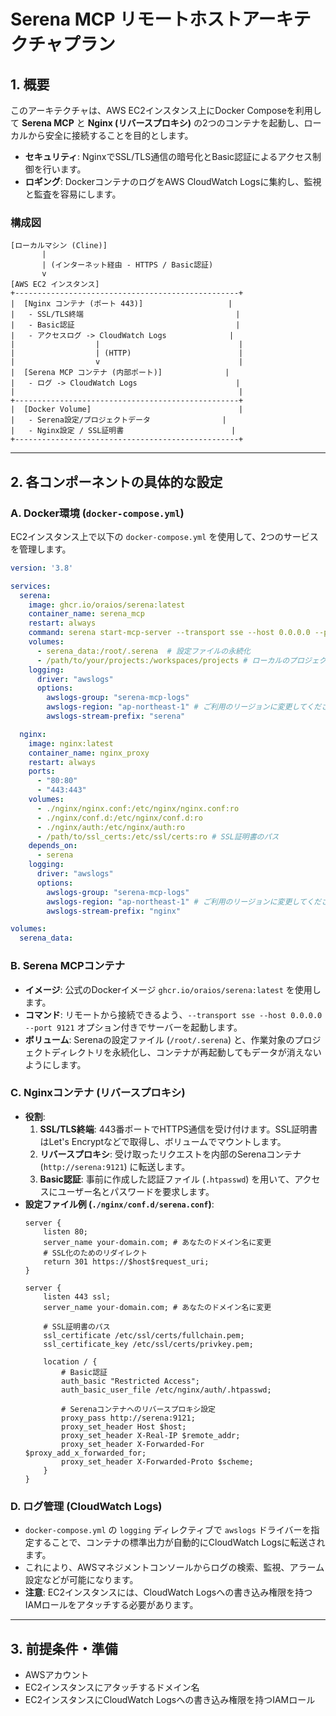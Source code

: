 # Serena MCP リモートホストアーキテクチャプラン

## 1. 概要

このアーキテクチャは、AWS EC2インスタンス上にDocker Composeを利用して **Serena MCP** と **Nginx (リバースプロキシ)** の2つのコンテナを起動し、ローカルから安全に接続することを目的とします。

- **セキュリティ**: NginxでSSL/TLS通信の暗号化とBasic認証によるアクセス制御を行います。
- **ロギング**: DockerコンテナのログをAWS CloudWatch Logsに集約し、監視と監査を容易にします。

### 構成図

```
[ローカルマシン (Cline)]
       |
       | (インターネット経由 - HTTPS / Basic認証)
       v
[AWS EC2 インスタンス]
+--------------------------------------------------+
|  [Nginx コンテナ (ポート 443)]                   |
|   - SSL/TLS終端                                  |
|   - Basic認証                                    |
|   - アクセスログ -> CloudWatch Logs              |
|                  |                               |
|                  | (HTTP)                        |
|                  v                               |
|  [Serena MCP コンテナ (内部ポート)]              |
|   - ログ -> CloudWatch Logs                      |
|                                                  |
+--------------------------------------------------+
|  [Docker Volume]                                 |
|   - Serena設定/プロジェクトデータ                |
|   - Nginx設定 / SSL証明書                        |
+--------------------------------------------------+
```

---

## 2. 各コンポーネントの具体的な設定

### A. Docker環境 (`docker-compose.yml`)

EC2インスタンス上で以下の `docker-compose.yml` を使用して、2つのサービスを管理します。

```yaml
version: '3.8'

services:
  serena:
    image: ghcr.io/oraios/serena:latest
    container_name: serena_mcp
    restart: always
    command: serena start-mcp-server --transport sse --host 0.0.0.0 --port 9121
    volumes:
      - serena_data:/root/.serena  # 設定ファイルの永続化
      - /path/to/your/projects:/workspaces/projects # ローカルのプロジェクトディレクトリをマウント
    logging:
      driver: "awslogs"
      options:
        awslogs-group: "serena-mcp-logs"
        awslogs-region: "ap-northeast-1" # ご利用のリージョンに変更してください
        awslogs-stream-prefix: "serena"

  nginx:
    image: nginx:latest
    container_name: nginx_proxy
    restart: always
    ports:
      - "80:80"
      - "443:443"
    volumes:
      - ./nginx/nginx.conf:/etc/nginx/nginx.conf:ro
      - ./nginx/conf.d:/etc/nginx/conf.d:ro
      - ./nginx/auth:/etc/nginx/auth:ro
      - /path/to/ssl_certs:/etc/ssl/certs:ro # SSL証明書のパス
    depends_on:
      - serena
    logging:
      driver: "awslogs"
      options:
        awslogs-group: "serena-mcp-logs"
        awslogs-region: "ap-northeast-1" # ご利用のリージョンに変更してください
        awslogs-stream-prefix: "nginx"

volumes:
  serena_data:
```

### B. Serena MCPコンテナ

- **イメージ**: 公式のDockerイメージ `ghcr.io/oraios/serena:latest` を使用します。
- **コマンド**: リモートから接続できるよう、`--transport sse --host 0.0.0.0 --port 9121` オプション付きでサーバーを起動します。
- **ボリューム**: Serenaの設定ファイル (`/root/.serena`) と、作業対象のプロジェクトディレクトリを永続化し、コンテナが再起動してもデータが消えないようにします。

### C. Nginxコンテナ (リバースプロキシ)

- **役割**:
    1.  **SSL/TLS終端**: 443番ポートでHTTPS通信を受け付けます。SSL証明書はLet's Encryptなどで取得し、ボリュームでマウントします。
    2.  **リバースプロキシ**: 受け取ったリクエストを内部のSerenaコンテナ (`http://serena:9121`) に転送します。
    3.  **Basic認証**: 事前に作成した認証ファイル (`.htpasswd`) を用いて、アクセスにユーザー名とパスワードを要求します。
- **設定ファイル例 (`./nginx/conf.d/serena.conf`)**:
    ```nginx
    server {
        listen 80;
        server_name your-domain.com; # あなたのドメイン名に変更
        # SSL化のためのリダイレクト
        return 301 https://$host$request_uri;
    }

    server {
        listen 443 ssl;
        server_name your-domain.com; # あなたのドメイン名に変更

        # SSL証明書のパス
        ssl_certificate /etc/ssl/certs/fullchain.pem;
        ssl_certificate_key /etc/ssl/certs/privkey.pem;

        location / {
            # Basic認証
            auth_basic "Restricted Access";
            auth_basic_user_file /etc/nginx/auth/.htpasswd;

            # Serenaコンテナへのリバースプロキシ設定
            proxy_pass http://serena:9121;
            proxy_set_header Host $host;
            proxy_set_header X-Real-IP $remote_addr;
            proxy_set_header X-Forwarded-For $proxy_add_x_forwarded_for;
            proxy_set_header X-Forwarded-Proto $scheme;
        }
    }
    ```

### D. ログ管理 (CloudWatch Logs)

- `docker-compose.yml` の `logging` ディレクティブで `awslogs` ドライバーを指定することで、コンテナの標準出力が自動的にCloudWatch Logsに転送されます。
- これにより、AWSマネジメントコンソールからログの検索、監視、アラーム設定などが可能になります。
- **注意**: EC2インスタンスには、CloudWatch Logsへの書き込み権限を持つIAMロールをアタッチする必要があります。

---

## 3. 前提条件・準備

- AWSアカウント
- EC2インスタンスにアタッチするドメイン名
- EC2インスタンスにCloudWatch Logsへの書き込み権限を持つIAMロール
